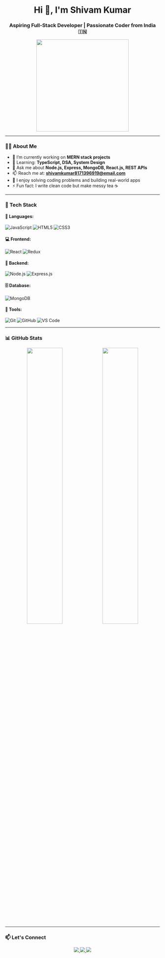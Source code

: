 <h1 align="center">Hi 👋, I'm Shivam Kumar</h1>
<h3 align="center">Aspiring Full-Stack Developer | Passionate Coder from India 🇮🇳</h3>

<p align="center">
  <img src="https://media.giphy.com/media/qgQUggAC3Pfv687qPC/giphy.gif" width="300">
</p>

---

### 👨‍💻 About Me

- 🔭 I’m currently working on **MERN stack projects**
- 🌱 Learning: **TypeScript, DSA, System Design**
- 💬 Ask me about **Node.js, Express, MongoDB, React.js, REST APIs**
- 📫 Reach me at: **shivamkumar8171396919@email.com**
- 🧠 I enjoy solving coding problems and building real-world apps
- ⚡ Fun fact: I write clean code but make messy tea ☕

---

### 🚀 Tech Stack

#### 🔷 Languages:
![JavaScript](https://img.shields.io/badge/-JavaScript-black?style=flat-square&logo=javascript)
![HTML5](https://img.shields.io/badge/-HTML5-E34F26?style=flat-square&logo=html5&logoColor=white)
![CSS3](https://img.shields.io/badge/-CSS3-1572B6?style=flat-square&logo=css3)

#### 💻 Frontend:
![React](https://img.shields.io/badge/-React-20232A?style=flat-square&logo=react)
![Redux](https://img.shields.io/badge/-Redux-764ABC?style=flat-square&logo=redux)

#### 🧩 Backend:
![Node.js](https://img.shields.io/badge/-Node.js-339933?style=flat-square&logo=node.js)
![Express.js](https://img.shields.io/badge/-Express.js-black?style=flat-square&logo=express)

#### 🗄️ Database:
![MongoDB](https://img.shields.io/badge/-MongoDB-4EA94B?style=flat-square&logo=mongodb)

#### 🔧 Tools:
![Git](https://img.shields.io/badge/-Git-F05032?style=flat-square&logo=git)
![GitHub](https://img.shields.io/badge/-GitHub-181717?style=flat-square&logo=github)
![VS Code](https://img.shields.io/badge/-VSCode-007ACC?style=flat-square&logo=visual-studio-code)

---

### 📊 GitHub Stats

<p align="center">
  <img src="https://github-readme-stats.vercel.app/api?username=ShivamKumar&show_icons=true&theme=tokyonight" width="48%" />
  <img src="https://github-readme-streak-stats.herokuapp.com/?user=ShivamKumar&theme=tokyonight" width="48%" />
</p>

---

### 📫 Let's Connect

<p align="center">
  <a href="https://www.linkedin.com/in/shivam-kumar-737562220/" target="_blank">
    <img src="https://img.shields.io/badge/LinkedIn-blue?style=for-the-badge&logo=linkedin">
  </a>
  <a href="shivamkumar8171396919@email.com">
    <img src="https://img.shields.io/badge/Gmail-D14836?style=for-the-badge&logo=gmail&logoColor=white">
  </a>
  <a href="https://github.com/shivamdhiryan">
    <img src="https://img.shields.io/badge/GitHub-100000?style=for-the-badge&logo=github&logoColor=white">
  </a>
</p>
